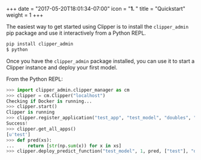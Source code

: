 +++
date = "2017-05-20T18:01:34-07:00"
icon = "<b>1. </b>"
title = "Quickstart"
weight = 1
+++

The easiest way to get started using Clipper is to install the `clipper_admin` pip package and use it interactively from a Python
REPL.

```py
pip install clipper_admin
$ python
```

Once you have the `clipper_admin` package installed, you can use it to start a Clipper instance and deploy your
first model.

From the Python REPL:

```py
>>> import clipper_admin.clipper_manager as cm
>>> clipper = cm.Clipper("localhost")
Checking if Docker is running...
>>> clipper.start()
Clipper is running
>>> clipper.register_application("test_app", "test_model", "doubles", "-1.0", 100000)
Success!
>>> clipper.get_all_apps()
[u'test']
>>> def pred(xs):
...     return [str(np.sum(x)) for x in xs]
>>> clipper.deploy_predict_function("test_model", 1, pred, ["test"], "doubles")
```






<!-- This package contains utilities to start and manage a Clipper instance, as well as to deploy models to Clipper. -->




<!-- __Link to API docs__ -->
